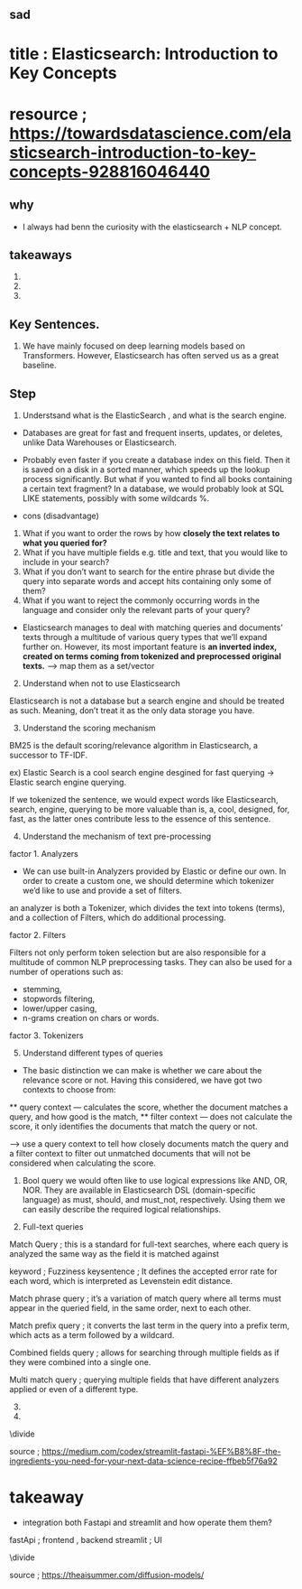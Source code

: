 
## sad



# title : Elasticsearch: Introduction to Key Concepts
# resource ; https://towardsdatascience.com/elasticsearch-introduction-to-key-concepts-928816046440

## why
- I always had benn the curiosity with the elasticsearch + NLP concept. 

## takeaways

1. 

2. 

3. 

## Key Sentences.

1. We have mainly focused on deep learning models based on Transformers. However, Elasticsearch has often served us as a great baseline. 


## Step

1. Understsand what is the ElasticSearch , and what is the search engine.

- Databases are great for fast and frequent inserts, updates, or deletes, unlike Data Warehouses or Elasticsearch.

- Probably even faster if you create a database index on this field. Then it is saved on a disk in a sorted manner, which speeds up the lookup process significantly. But what if you wanted to find all books containing a certain text fragment? In a database, we would probably look at SQL LIKE statements, possibly with some wildcards %.

- cons (disadvantage)

1) What if you want to order the rows by how __closely the text relates to what you queried for?__
2) What if you have multiple fields e.g. title and text, that you would like to include in your search?
3) What if you don’t want to search for the entire phrase but divide the query into separate words and accept hits containing only some of them?
4) What if you want to reject the commonly occurring words in the language and consider only the relevant parts of your query?

- Elasticsearch manages to deal with matching queries and documents’ texts through a multitude of various query types that we’ll expand further on. However, its most important feature is __an inverted index, created on terms coming from tokenized and preprocessed original texts.__
--> map them as a set/vector


2. Understand when not to use Elasticsearch

Elasticsearch is not a database but a search engine and should be treated as such. Meaning, don’t treat it as the only data storage you have. 

3. Understand the scoring mechanism

BM25 is the default scoring/relevance algorithm in Elasticsearch, a successor to TF-IDF. 

ex) Elastic Search is a cool search engine desgined for fast querying -> Elastic search engine querying.

If we tokenized the sentence, we would expect words like Elasticsearch, search, engine, querying to be more valuable than is, a, cool, designed, for, fast, as the latter ones contribute less to the essence of this sentence.

4. Understand the mechanism of text pre-processing

factor 1. Analyzers

* We can use built-in Analyzers provided by Elastic or define our own. In order to create a custom one, we should determine which tokenizer we’d like to use and provide a set of filters.

an analyzer is both a Tokenizer, which divides the text into tokens (terms), and a collection of Filters, which do additional processing.

factor 2. Filters

Filters not only perform token selection but are also responsible for a multitude of common NLP preprocessing tasks. They can also be used for a number of operations such as:

- stemming,
- stopwords filtering,
- lower/upper casing,
- n-grams creation on chars or words.

factor 3. Tokenizers

5. Understand different types of queries

* The basic distinction we can make is whether we care about the relevance score or not. Having this considered, we have got two contexts to choose from:

** query context — calculates the score, whether the document matches a query, and how good is the match,
** filter context — does not calculate the score, it only identifies the documents that match the query or not.

--> use a query context to tell how closely documents match the query and a filter context to filter out unmatched documents that will not be considered when calculating the score.

1) Bool query
 we would often like to use logical expressions like AND, OR, NOR. They are available in Elasticsearch DSL (domain-specific language) as must, should, and must_not, respectively. Using them we can easily describe the required logical relationships.

2) Full-text queries

Match Query
; this is a standard for full-text searches, where each query is analyzed the same way as the field it is matched against

keyword ; Fuzziness
keysentence ;  It defines the accepted error rate for each word, which is interpreted as Levenstein edit distance. 

Match phrase query
; it’s a variation of match query where all terms must appear in the queried field, in the same order, next to each other.

Match prefix query
; it converts the last term in the query into a prefix term, which acts as a term followed by a wildcard.

Combined fields query
; allows for searching through multiple fields as if they were combined into a single one.

Multi match query
; querying multiple fields that have different analyzers applied or even of a different type. 




3) 

4) 

\divide

source ; https://medium.com/codex/streamlit-fastapi-%EF%B8%8F-the-ingredients-you-need-for-your-next-data-science-recipe-ffbeb5f76a92

# takeaway
- integration both Fastapi and streamlit and how operate them them?

fastApi ; frontend , backend
streamlit ; UI

\divide

source ; https://theaisummer.com/diffusion-models/

